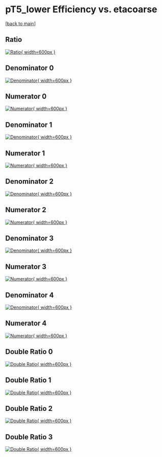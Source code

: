 # pT5_lower Efficiency vs. etacoarse

[[back to main](./)]



## Ratio

[![Ratio](../mtv/var/pT5_lower_vtr_13_0_eff_etacoarse.png){ width=600px }](../mtv/var/pT5_lower_vtr_13_0_eff_etacoarse.pdf)

## Denominator 0

[![Denominator](../mtv/den/pT5_lower_vtr_13_0_eff_etacoarse_den0.png){ width=600px }](../mtv/den/pT5_lower_vtr_13_0_eff_etacoarse_den0.pdf)

## Numerator 0

[![Numerator](../mtv/num/pT5_lower_vtr_13_0_eff_etacoarse_num0.png){ width=600px }](../mtv/num/pT5_lower_vtr_13_0_eff_etacoarse_num0.pdf)

## Denominator 1

[![Denominator](../mtv/den/pT5_lower_vtr_13_0_eff_etacoarse_den1.png){ width=600px }](../mtv/den/pT5_lower_vtr_13_0_eff_etacoarse_den1.pdf)

## Numerator 1

[![Numerator](../mtv/num/pT5_lower_vtr_13_0_eff_etacoarse_num1.png){ width=600px }](../mtv/num/pT5_lower_vtr_13_0_eff_etacoarse_num1.pdf)

## Denominator 2

[![Denominator](../mtv/den/pT5_lower_vtr_13_0_eff_etacoarse_den2.png){ width=600px }](../mtv/den/pT5_lower_vtr_13_0_eff_etacoarse_den2.pdf)

## Numerator 2

[![Numerator](../mtv/num/pT5_lower_vtr_13_0_eff_etacoarse_num2.png){ width=600px }](../mtv/num/pT5_lower_vtr_13_0_eff_etacoarse_num2.pdf)

## Denominator 3

[![Denominator](../mtv/den/pT5_lower_vtr_13_0_eff_etacoarse_den3.png){ width=600px }](../mtv/den/pT5_lower_vtr_13_0_eff_etacoarse_den3.pdf)

## Numerator 3

[![Numerator](../mtv/num/pT5_lower_vtr_13_0_eff_etacoarse_num3.png){ width=600px }](../mtv/num/pT5_lower_vtr_13_0_eff_etacoarse_num3.pdf)

## Denominator 4

[![Denominator](../mtv/den/pT5_lower_vtr_13_0_eff_etacoarse_den4.png){ width=600px }](../mtv/den/pT5_lower_vtr_13_0_eff_etacoarse_den4.pdf)

## Numerator 4

[![Numerator](../mtv/num/pT5_lower_vtr_13_0_eff_etacoarse_num4.png){ width=600px }](../mtv/num/pT5_lower_vtr_13_0_eff_etacoarse_num4.pdf)

## Double Ratio 0

[![Double Ratio](../mtv/ratio/pT5_lower_vtr_13_0_eff_etacoarse_ratio0.png){ width=600px }](../mtv/ratio/pT5_lower_vtr_13_0_eff_etacoarse_ratio0.pdf)

## Double Ratio 1

[![Double Ratio](../mtv/ratio/pT5_lower_vtr_13_0_eff_etacoarse_ratio1.png){ width=600px }](../mtv/ratio/pT5_lower_vtr_13_0_eff_etacoarse_ratio1.pdf)

## Double Ratio 2

[![Double Ratio](../mtv/ratio/pT5_lower_vtr_13_0_eff_etacoarse_ratio2.png){ width=600px }](../mtv/ratio/pT5_lower_vtr_13_0_eff_etacoarse_ratio2.pdf)

## Double Ratio 3

[![Double Ratio](../mtv/ratio/pT5_lower_vtr_13_0_eff_etacoarse_ratio3.png){ width=600px }](../mtv/ratio/pT5_lower_vtr_13_0_eff_etacoarse_ratio3.pdf)

